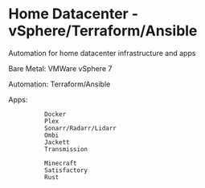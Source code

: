 # Home Datacenter - vSphere/Terraform/Ansible

Automation for home datacenter infrastructure and apps

Bare Metal:   VMWare vSphere 7

Automation:   Terraform/Ansible

Apps:         

              Docker
              Plex
              Sonarr/Radarr/Lidarr
              Ombi
              Jackett
              Transmission
              
              Minecraft
              Satisfactory
              Rust
